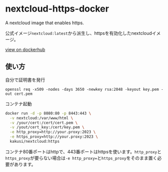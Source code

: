 # nextcloud-https-docker

A nextcloud image that enables https.

公式イメージ`nextcloud:latest`から派生し、httpsを有効化したnextcloudイメージ。

[view on dockerhub](https://hub.docker.com/r/kakusi/nextcloud)

## 使い方

自分で証明書を発行

```
openssl req -x509 -nodes -days 3650 -newkey rsa:2048 -keyout key.pem -out cert.pem
```

コンテナ起動

```bash
docker run -d -p 8080:80 -p 8443:443 \
  -v nextcloud:/var/www/html \
  -v /your/cert:/cert/cert.pem \
  -v /yout/cert_key:/cert/key.pem \
  -e http_proxy=http://your.proxy:2023 \
  -e https_proxy=http://your.proxy:2023 \
  kakusi/nextcloud:https
```

コンテナ80番ポートはhttpで、443番ポートはhttpsを使います。`http_proxy`と`https_proxy`が要らない場合は`-e http_proxy=`と`https_proxy`をそのまま置く必要があります。
